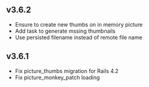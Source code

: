 ## v3.6.2

- Ensure to create new thumbs on in memory picture
- Add task to generate mssing thumbnails
- Use persisted filename instead of remote file name

## v3.6.1

- Fix picture_thumbs migration for Rails 4.2
- Fix picture_monkey_patch loading
